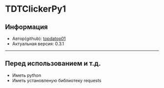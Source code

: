 # TDTClickerPy1

## Информация

- Автор(github): [topdatop01](https://github.com/topdatop01)
- Актуальная версия: 0.3.1

---

## Перед использованием и т.д.

- Иметь python
- Иметь установленую библиотеку requests
